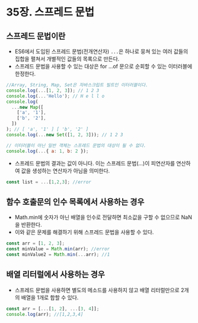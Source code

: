 # 35장. 스프레드 문법

## 스프레드 문법이란

- ES6에서 도입된 스프레드 문법(전개연산자) `...`은 하나로 뭉쳐 있는 여러 값들의 집합을 펼쳐서 개별적인 값들의 목록으로 만든다.
- 스프레드 문법을 사용할 수 있는 대상은 for ...of 문으로 순회할 수 있는 이터러블에 한정한다.

```js
//Array, String, Map, Set은 자바스크립트 빌트인 이터러블이다.
console.log(...[1, 2, 3]); // 1 2 3
console.log(...'Hello'); // H e l l o
console.log(
  ...new Map([
    ['a', '1'],
    ['b', '2'],
  ])
); // [ 'a', '1' ] [ 'b', '2' ]
console.log(...new Set([1, 2, 3])); // 1 2 3

// 이터러블이 아닌 일반 객체는 스프레드 문법의 대상이 될 수 없다.
console.log(...{ a: 1, b: 2 });
```

- 스프레드 문법의 결과는 값이 아니다. 이는 스프레드 문법(...)이 피연산자를 연산하여 값을 생성하는 연산자가 아님을 의미한다.

```js
const list = ...[1,2,3]; //error
```

## 함수 호출문의 인수 목록에서 사용하는 경우

- Math.min에 숫자가 아닌 배열을 인수로 전달하면 최소값을 구할 수 없으므로 NaN을 반환한다.
- 이와 같은 문제를 해결하기 위해 스프레드 문법을 사용할 수 있다.

```js
const arr = [1, 2, 3];
const minValue = Math.min(arr); //error
const minValue2 = Math.min(...arr); //1
```

## 배열 리터럴에서 사용하는 경우

- 스프레드 문법을 사용하면 별도의 메소드를 사용하지 않고 배열 리터럴만으로 2개의 배열을 1개로 합할 수 있다.

```js
const arr = [...[1, 2], ...[3, 4]];
console.log(arr); //[1,2,3,4]
```
